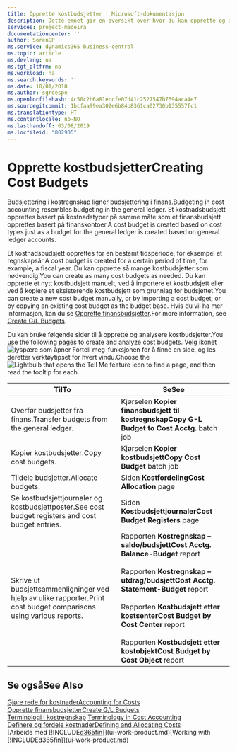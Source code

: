 ```yaml
---
title: Opprette kostbudsjetter | Microsoft-dokumentasjon
description: Dette emnet gir en oversikt over hvor du kan opprette og analysere kostbudsjetter.
services: project-madeira
documentationcenter: ''
author: SorenGP
ms.service: dynamics365-business-central
ms.topic: article
ms.devlang: na
ms.tgt_pltfrm: na
ms.workload: na
ms.search.keywords: ''
ms.date: 10/01/2018
ms.author: sgroespe
ms.openlocfilehash: 4c50c2b6a81eccfe07d41c2527547b7694aca4e7
ms.sourcegitcommit: 1bcfaa99ea302e6b84b8361ca02730b135557fc1
ms.translationtype: HT
ms.contentlocale: nb-NO
ms.lasthandoff: 03/08/2019
ms.locfileid: "802905"
---
```

# <a name="creating-cost-budgets"></a><span data-ttu-id="49962-103">Opprette kostbudsjetter</span><span class="sxs-lookup"><span data-stu-id="49962-103">Creating Cost Budgets</span></span>
<span data-ttu-id="49962-104">Budsjettering i kostregnskap ligner budsjettering i finans.</span><span class="sxs-lookup"><span data-stu-id="49962-104">Budgeting in cost accounting resembles budgeting in the general ledger.</span></span> <span data-ttu-id="49962-105">Et kostnadsbudsjett opprettes basert på kostnadstyper på samme måte som et finansbudsjett opprettes basert på finanskontoer.</span><span class="sxs-lookup"><span data-stu-id="49962-105">A cost budget is created based on cost types just as a budget for the general ledger is created based on general ledger accounts.</span></span>  

<span data-ttu-id="49962-106">Et kostnadsbudsjett opprettes for en bestemt tidsperiode, for eksempel et regnskapsår.</span><span class="sxs-lookup"><span data-stu-id="49962-106">A cost budget is created for a certain period of time, for example, a fiscal year.</span></span> <span data-ttu-id="49962-107">Du kan opprette så mange kostbudsjetter som nødvendig.</span><span class="sxs-lookup"><span data-stu-id="49962-107">You can create as many cost budgets as needed.</span></span> <span data-ttu-id="49962-108">Du kan opprette et nytt kostbudsjett manuelt, ved å importere et kostbudsjett eller ved å kopiere et eksisterende kostbudsjett som grunnlag for budsjettet.</span><span class="sxs-lookup"><span data-stu-id="49962-108">You can create a new cost budget manually, or by importing a cost budget, or by copying an existing cost budget as the budget base.</span></span> <span data-ttu-id="49962-109">Hvis du vil ha mer informasjon, kan du se [Opprette finansbudsjetter](finance-how-create-budgets.md).</span><span class="sxs-lookup"><span data-stu-id="49962-109">For more information, see [Create G/L Budgets](finance-how-create-budgets.md).</span></span>

<span data-ttu-id="49962-110">Du kan bruke følgende sider til å opprette og analysere kostbudsjetter.</span><span class="sxs-lookup"><span data-stu-id="49962-110">You use the following pages to create and analyze cost budgets.</span></span> <span data-ttu-id="49962-111">Velg ikonet ![lyspære som åpner Fortell meg-funksjonen](media/ui-search/search_small.png "Fortell hva du vil gjøre ikonet") for å finne en side, og les deretter verktøytipset for hvert vindu.</span><span class="sxs-lookup"><span data-stu-id="49962-111">Choose the ![Lightbulb that opens the Tell Me feature](media/ui-search/search_small.png "Tell me what you want to do") icon to find a page, and then read the tooltip for each.</span></span>

|<span data-ttu-id="49962-112">Til</span><span class="sxs-lookup"><span data-stu-id="49962-112">To</span></span>|<span data-ttu-id="49962-113">Se</span><span class="sxs-lookup"><span data-stu-id="49962-113">See</span></span>|  
|--------|---------|  
|<span data-ttu-id="49962-114">Overfør budsjetter fra finans.</span><span class="sxs-lookup"><span data-stu-id="49962-114">Transfer budgets from the general ledger.</span></span>|<span data-ttu-id="49962-115">Kjørselen **Kopier finansbudsjett til kostregnskap**</span><span class="sxs-lookup"><span data-stu-id="49962-115">**Copy G-L Budget to Cost Acctg.** batch job</span></span>|  
|<span data-ttu-id="49962-116">Kopier kostbudsjetter.</span><span class="sxs-lookup"><span data-stu-id="49962-116">Copy cost budgets.</span></span>|<span data-ttu-id="49962-117">Kjørselen **Kopier kostbudsjett**</span><span class="sxs-lookup"><span data-stu-id="49962-117">**Copy Cost Budget** batch job</span></span>|  
|<span data-ttu-id="49962-118">Tildele budsjetter.</span><span class="sxs-lookup"><span data-stu-id="49962-118">Allocate budgets.</span></span>|<span data-ttu-id="49962-119">Siden **Kostfordeling**</span><span class="sxs-lookup"><span data-stu-id="49962-119">**Cost Allocation** page</span></span>|  
|<span data-ttu-id="49962-120">Se kostbudsjettjournaler og kostbudsjettposter.</span><span class="sxs-lookup"><span data-stu-id="49962-120">See cost budget registers and cost budget entries.</span></span>|<span data-ttu-id="49962-121">Siden **Kostbudsjettjournaler**</span><span class="sxs-lookup"><span data-stu-id="49962-121">**Cost Budget Registers** page</span></span>|  
|<span data-ttu-id="49962-122">Skrive ut budsjettsammenligninger ved hjelp av ulike rapporter.</span><span class="sxs-lookup"><span data-stu-id="49962-122">Print cost budget comparisons using various reports.</span></span>|<span data-ttu-id="49962-123">Rapporten **Kostregnskap – saldo/budsjett**</span><span class="sxs-lookup"><span data-stu-id="49962-123">**Cost Acctg. Balance-Budget** report</span></span><br /><br /> <span data-ttu-id="49962-124">Rapporten **Kostregnskap – utdrag/budsjett**</span><span class="sxs-lookup"><span data-stu-id="49962-124">**Cost Acctg. Statement-Budget** report</span></span><br /><br /> <span data-ttu-id="49962-125">Rapporten **Kostbudsjett etter kostsenter**</span><span class="sxs-lookup"><span data-stu-id="49962-125">**Cost Budget by Cost Center** report</span></span><br /><br /> <span data-ttu-id="49962-126">Rapporten **Kostbudsjett etter kostobjekt**</span><span class="sxs-lookup"><span data-stu-id="49962-126">**Cost Budget by Cost Object** report</span></span>|  

## <a name="see-also"></a><span data-ttu-id="49962-127">Se også</span><span class="sxs-lookup"><span data-stu-id="49962-127">See Also</span></span>  
[<span data-ttu-id="49962-128">Gjøre rede for kostnader</span><span class="sxs-lookup"><span data-stu-id="49962-128">Accounting for Costs</span></span>](finance-manage-cost-accounting.md)  
[<span data-ttu-id="49962-129">Opprette finansbudsjetter</span><span class="sxs-lookup"><span data-stu-id="49962-129">Create G/L Budgets</span></span>](finance-how-create-budgets.md)  
<span data-ttu-id="49962-130">[Terminologi i kostregnskap](finance-terminology-in-cost-accounting.md) </span><span class="sxs-lookup"><span data-stu-id="49962-130">[Terminology in Cost Accounting](finance-terminology-in-cost-accounting.md) </span></span>  
[<span data-ttu-id="49962-131">Definere og fordele kostnader</span><span class="sxs-lookup"><span data-stu-id="49962-131">Defining and Allocating Costs</span></span>](finance-define-and-allocate-costs.md)  
<span data-ttu-id="49962-132">[Arbeide med [!INCLUDE[d365fin](includes/d365fin_md.md)]](ui-work-product.md)</span><span class="sxs-lookup"><span data-stu-id="49962-132">[Working with [!INCLUDE[d365fin](includes/d365fin_md.md)]](ui-work-product.md)</span></span>
